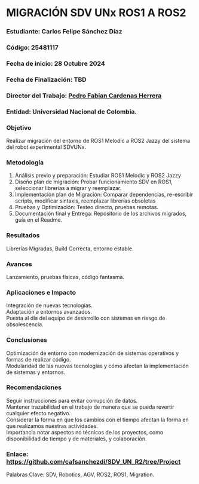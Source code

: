 # MIGRACIÓN SDV UNx ROS1 A ROS2

### Estudiante: Carlos Felipe Sánchez Díaz

### Código: 25481117

### Fecha de inicio: 28 Octubre 2024

### Fecha de Finalización: TBD

### Director del Trabajo: [Pedro Fabian Cardenas Herrera](mailto:pfcardenash@unal.edu.co)

### Entidad: Universidad Nacional de Colombia.

### Objetivo

Realizar migración del entorno de ROS1 Melodic a ROS2 Jazzy del sistema del robot experimental SDVUNx.

### Metodología

1. Análisis previo y preparación: Estudiar ROS1 Melodic y ROS2 Jazzy  
2. Diseño plan de migración: Probar funcionamiento SDV en ROS1, seleccionar librerías a migrar y reemplazar.  
3. Implementación plan de Migración: Comparar dependencias, re-escribir scripts, modificar sintaxis, reemplazar librerías obsoletas  
4. Pruebas y Optimización: Testeo directo, pruebas remotas.  
5. Documentación final y Entrega: Repositorio de los archivos migrados, guía en el Readme.

### Resultados 

Librerías Migradas, Build Correcta, entorno estable.

### Avances

Lanzamiento, pruebas físicas, código fantasma.

### Aplicaciones e Impacto

Integración de nuevas tecnologías.  
Adaptación a entornos avanzados.  
Puesta al día del equipo de desarrollo  con sistemas en riesgo de obsolescencia.

### Conclusiones

Optimización de entorno con modernización de sistemas operativos y formas de realizar código.  
Modularidad de las nuevas tecnologías y cómo afectan la implementación de sistemas y entornos.

### Recomendaciones

Seguir instrucciones para evitar corrupción de datos.  
Mantener trazabilidad en el trabajo de manera que se pueda revertir cualquier efecto negativo.  
Considerar la forma en que los cambios con el tiempo afectan la forma en que realizamos nuestras actividades.  
Importancia notar aspectos no técnicos de los proyectos, como disponibilidad de tiempo y de materiales, y colaboración.

### Enlace: https://github.com/cafsanchezdi/SDV_UN_R2/tree/Project

Palabras Clave: SDV, Robotics, AGV, ROS2, ROS1, Migration.
